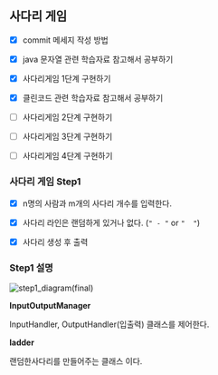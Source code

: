 ## 사다리 게임

- [x] commit 메세지 작성 방법

- [x] java 문자열 관련 학습자료 참고해서 공부하기

- [x] 사다리게임 1단계 구현하기

- [x] 클린코드 관련 학습자료 참고해서 공부하기

- [ ] 사다리게임 2단계 구현하기

- [ ] 사다리게임 3단계 구현하기

- [ ] 사다리게임 4단계 구현하기



### 사다리 게임 Step1

- [x] n명의 사람과 m개의 사다리 개수를 입력한다.
- [x] 사다리 라인은 랜덤하게 있거나 없다. (`" - "` or `"  "`)
- [x] 사다리 생성 후 출력



### Step1 설명

![step1_diagram(final)](https://raw.githubusercontent.com/CDBchan/Typora-img/main/img/step1_diagram(final).PNG)

**InputOutputManager**

InputHandler, OutputHandler(입출력) 클래스를 제어한다.


**ladder**

랜덤한사다리를 만들어주는 클래스 이다.

